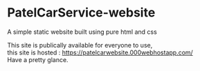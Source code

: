# PatelCarService-website
A simple static website built using pure html and css

This site is publically available for everyone to use, <br>
this site is hosted : https://patelcarwebsite.000webhostapp.com/ <br>
Have a pretty glance.
